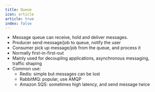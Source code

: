 ```yaml
---
title: Queue
icon: article
article: true
index: false
---
```

- Message queue can receive, hold and deliver messages.
- Producer send message/job to queue, notify the user
- Consumer pick up message/job from the queue, and process it
- Normally first-in-first-out
- Mainly used for decoupling applications, asynchronous messaging, traffic shaping
- Common use:
  - Redis: simple but messages can be lost
  - RabbitMQ: popular, use AMQP
  - Amazon SQS: sometimes high latency, and send message twice
